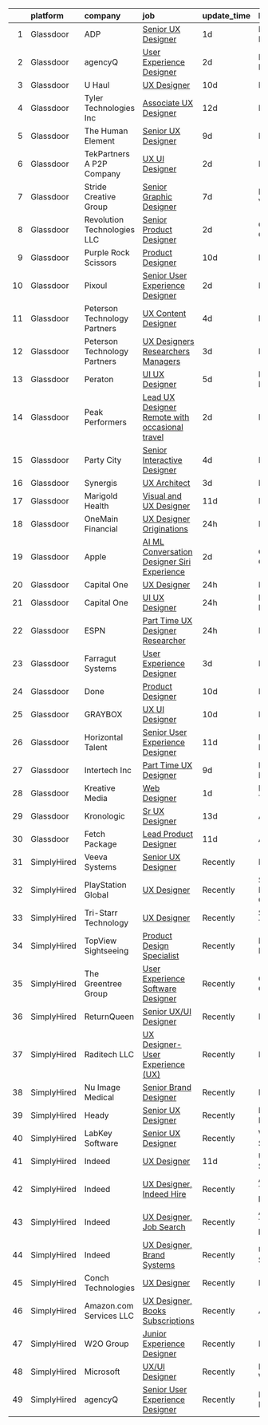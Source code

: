 

|    | platform    | company                      | job                                                                                                                                                                                                                                                                                                                                                                                                                                                                                                                                                                                                                                                                                                                                                                                                                                                                                                                                                                                                                                                                                                                                                                                                                                                                                                                                                                                                                                                                                              | update_time   | location               |
|---:|:------------|:-----------------------------|:-------------------------------------------------------------------------------------------------------------------------------------------------------------------------------------------------------------------------------------------------------------------------------------------------------------------------------------------------------------------------------------------------------------------------------------------------------------------------------------------------------------------------------------------------------------------------------------------------------------------------------------------------------------------------------------------------------------------------------------------------------------------------------------------------------------------------------------------------------------------------------------------------------------------------------------------------------------------------------------------------------------------------------------------------------------------------------------------------------------------------------------------------------------------------------------------------------------------------------------------------------------------------------------------------------------------------------------------------------------------------------------------------------------------------------------------------------------------------------------------------|:--------------|:-----------------------|
|  1 | Glassdoor   | ADP                          | [Senior UX Designer](https://www.glassdoor.com/partner/jobListing.htm?pos=129&ao=1110586&s=58&guid=0000018137cb14b48ddfd357d3a0c617&src=GD_JOB_AD&t=SR&vt=w&cs=1_47ce16d9&cb=1654498465332&jobListingId=1007917743783&cpc=5E31031E1AFF45A7&jrtk=3-0-1g4rsm56sr16k801-1g4rsm57dmfor800-2f3c4f70934b8f78--6NYlbfkN0AR2uNjmkBsLhUbDGGe1Qsc_-HvGcpoGDKt9Hy0U0DCLSdHC2U1oG7ut_PGe1Csn44lUy-ROPYXBMZAzdIeCj-zWC_f1d9hH8N3G3gg45SvCVN_SQvVqqrorsksBKVDd8txgNLY9DSFCt__NvWMejzdpLlNqmoYJRck2JUMoAeMM7lhMM4pqgUZmHznjvPL5dGnZZjN-tsVzuXMYy0uvAiJbchAfUt2fEyQNaHPFYkN1KnyyRR229tC3aqSWKVS1O6N_F_CcL5dvW_NqdX77hHTLguFzSWMwGkRAVWzYhGg-vsZOtE_XlvhLUF1_Tgqt42p8Sh-dq4RzHSR3ClfcRQIpxviV9TstHEXaBeBj2Otra-PtmgYP8jbAZmEhYjfgx3etuQJbfEPzCNBfyUgHRX2qwLOeFNp5ZTBxlgqg571jEGpk5A428OGXiHEeVb0qN0-NH6lZUSYXuP7U9kK2J5VfHE6GMQtZhQRjkp8vW2VXFq53uWnLDxS4jEASt-3mmPg4VztLaKN8MByciFakQ_rNiHiGQP4za9gzlb_g6PZ8bGbPJtbBnZyz9IXeBIVaBIa1XsYCZE24uY-5XMttkObiV5-gSMp8h6n7WSm9Fc3ZkHc--bSfiARljnT0tf2lQrQfqMJeEgRkkgToWoA0IGW_Twqkgl0F2ZwRInEXtHhwS0fxNWdzf2IFkeou-dIBsbDYdJ5uogLBDK0lfo8z84ZiqXikJuSFBYYgBoHS9XUuqdr3hrfZL_yFEm-MIbOL3yzvcFykKjvA9-crVUPnFMggcX7R0S_6gJItHcp9CfO9Ox7CFXrTvreL3zc3eHNfM4dNh_Ea7ttaazIfXMgff0vgDBl5_F_Sf-FvOWn8ZnjypiOqlC2Q1e8wF61et-eQroP16Zrr8z-li0eqxXSShqcsW3mJ5qOPRP7XWUUERQ6kp7_wuIicO0bUHxRsKTEMN0N0PMLq15LOB7MIEb1S7kgq1ylLaoMaZAoZzhfd1aLMBC1UVueVoaqc2TPKJM2CBoLCnhKOyF6H1Toc2fbbjQxlPcvBkIj6i9QlgccgLePWSXF5P9N5pEQJVNMgo8CgTrHe077txT5_9mDM-rCkf6-)                         | 1d            | Parsippany, NJ         |
|  2 | Glassdoor   | agencyQ                      | [User Experience Designer](https://www.glassdoor.com/partner/jobListing.htm?pos=115&ao=1110586&s=58&guid=0000018137cb14b48ddfd357d3a0c617&src=GD_JOB_AD&t=SR&vt=w&cs=1_49786779&cb=1654498465330&jobListingId=1007916648604&cpc=973E6D846143997F&jrtk=3-0-1g4rsm56sr16k801-1g4rsm57dmfor800-5b7afdf026f66865--6NYlbfkN0DsWseXbthtuOq65DUO4a6nvXEx-gOgYrucgsO1yEHDi6OOFnBL9GwwfghjTN6hcLP7EML5oqMHfohjmY_hi_Znc7t6cmrAt13MomIFjLQgMi5OrRLowbZO5GlEXBJDBHc-4A5ze1MhVRltOHZrQ0aLua6a7EMNkfjIDizgGCqs34NJCHun3R2wbtzLdAJd8Zsndh6TFEMV3NcS1qg_fRruEtAEFDHmkxEV220cC1cqlrG7C5YAUm7NEF4GrmxRkXYYzYP6cPspG1MtAmrpuldHnYbAfijrROKQYnajdc8j2x7qkDAHgho3Ki9FREwyIZiXLh8Zqr3L-2IptG7WUSOp8hXUZa3dpjDte20WgQueC1TSaU2Fex45meM6XqeUjezTiSKfGkIJUgUGS5tGu7n6Qf95fQTwT89lhBbv5JQsayK4fY-5K4Js1fN7UeQE5idHiyBjEm6MceyvSLjSviMaqMsuzGp5TRWu_r06HpyivRyDGLDFQcHHoQrrFxEZzX5PqckLSOvs9leMLXj3Px57JG9rZNDalM0%3D)                                                                                                                                                                                                                                                                                                                                                                                                                                                                                                                                                                                                     | 2d            | Bethesda, MD           |
|  3 | Glassdoor   | U Haul                       | [UX Designer](https://www.glassdoor.com/partner/jobListing.htm?pos=118&ao=1110586&s=58&guid=0000018137cb14b48ddfd357d3a0c617&src=GD_JOB_AD&t=SR&vt=w&ea=1&cs=1_1f6a1733&cb=1654498465331&jobListingId=1007895510384&cpc=5C70DC7FEE0D01B1&jrtk=3-0-1g4rsm56sr16k801-1g4rsm57dmfor800-6d56fbbc994422c6--6NYlbfkN0DdoLzd2nH_jHSLwr2EyTkavNA8xpnfBmQyA5D2SPCveCnv5ZK6x1JNIX0UHuNpBd3nih62M0CfBBeQwFmqa4OFvfmqII_jlNVnJYkWr8AfH5npyoVabNhQFG_q9yMp9tlF-g5MbXN5tymMoVll_Hg2FUSPzXjWmEzVlPkOXInnNIJK2CUdd1W8HmJULmKPC57VJXwaHMMW0ObwgRbFKiv05Mp0Cl38ttZMkl_yTr0Oc8jL7WUQSSPJCmSJw5AllMQmWnkijyZ9Ksp4FKTHcgv-gMt4lVCMRvK57E1Xhnlfxc2vF85VjjlyuVg1BX9FszvNIlVv0VMxJg0P6LubH8prfM8a-_jIMakRMLBBpjNPHCxD-u68ZtDQOuXgyfDrPXzd2FPA8TZw1PYFQ5DXq1B7hkPIsVAMHfIRUctWeaIMynpishHsxo9vBb6b2p0ihnV1hRwx7EfcD2rbMAaKkjDeemzHooOoBt1POLGzfizo67kkqVghXiSX3nPas1Dlxd37zMt4YZaSTE6siAxtHDC7)                                                                                                                                                                                                                                                                                                                                                                                                                                                                                                                                                                                                                           | 10d           | Phoenix, AZ            |
|  4 | Glassdoor   | Tyler Technologies  Inc      | [Associate UX Designer](https://www.glassdoor.com/partner/jobListing.htm?pos=113&ao=1110586&s=58&guid=0000018137cb14b48ddfd357d3a0c617&src=GD_JOB_AD&t=SR&vt=w&cs=1_6ed9e9c6&cb=1654498465330&jobListingId=1007889296430&cpc=9DC6E4D8324653EE&jrtk=3-0-1g4rsm56sr16k801-1g4rsm57dmfor800-52ece1768a858e83--6NYlbfkN0CeE3Wp1M-8tH35RiH3f1Z9bIMggqs9mWwktycFHRXbIf7vsqZ4_y01ylFrHTYta8MGGodIM6JsB7ZUbwCAD5cuLNmrbUydNcPRQjoLJAPqa3xeVfaSSCAjRWP_yCtohzOftj9U-4VHt8tGam8kYakPX_ikKU7YLU4zn5XEW2GZLfuefU88j-HcT8Fne2PEtP6Fldvmu1r_50Y6JEWBsMHXy8-rFVDxcAtsWsD0GQgF4Shr-4i7QC6Yo_rLWoCLL_vru69MlenxRRdioyDYA7Rqe0gyEmnwcR7Ah2vTynm7U9fO2cywNboYaXUzTvO_9-G94VrxD7BDqbkDnprHulIjiNvWRi5N-ShEUQzwBWrS0sgREt7QtLDSFKT8sOXRH2tSCxO8IFpiE31wVQgjcvFYe1Zc4vao09funJb0rIwSS2Y7PDfailZw02YK0jbot9m3c36e0BKV0Zk9StVgGuXaCzzyUIGq_wF4BPIJnXPQ4l2V4oX-q1nAvRMvN0Dqv8lqudl4MCswfIffpfQrs8I-UEGjRpF42cU2Tw0mouV03A%3D%3D)                                                                                                                                                                                                                                                                                                                                                                                                                                                                                                                                                                                          | 12d           | Plano, TX              |
|  5 | Glassdoor   | The Human Element            | [Senior UX Designer](https://www.glassdoor.com/partner/jobListing.htm?pos=119&ao=1110586&s=58&guid=0000018137cb14b48ddfd357d3a0c617&src=GD_JOB_AD&t=SR&vt=w&ea=1&cs=1_b32acffb&cb=1654498465331&jobListingId=1007897470164&cpc=9BAD89CD83072753&jrtk=3-0-1g4rsm56sr16k801-1g4rsm57dmfor800-d5a7ad6d1badbf94--6NYlbfkN0B-4aMNbqqxVIdaYOTyxSUcM8h1RPqdtK05xNJaaPAcfzUs6sULcK4jby8Rm71bT-7vZHucACQb1wRe0Dt6-jA0ukt_bigs1yp8OBpGxpjSu-pf8Kw2wZAWXVsgFqHg4J9zmkzeMFXBITXybFyJWN6-S8ueXC_gUr_XfwDu90xfk8SCZ1CJ0YhWbi25EwgHR43mRcPJKe7DKaNxmMsww2OApXU0P1fxpsyso0jZnSvdENJZNTI41eLDGNaued1Cj6PQTnISG_e4euASJrVucijsfMPZ-wNFhllU_RVX5XzXCQTrMQFlmvrXctyU0Wkjn1hytM66luzZnh3XGyp-lnHufsl4kJlRKDE2EuQl8BPkt2ZQkcafGik8PeTm1l_5YfmBkJPb-DagfYsC75eltPWjS7iPQ9jX8BhGb2QAZF9qbrFswPLEHkoKZ3L4PlQ2TUcP8A3BuV6GqgI-PP_qsCYcpM_G8n4OWN9V3KIivY1ribHZCvwWPK8q4ocpgqnTRM0%3D)                                                                                                                                                                                                                                                                                                                                                                                                                                                                                                                                                                                                                                      | 9d            | Remote                 |
|  6 | Glassdoor   | TekPartners  A P2P Company   | [UX UI Designer](https://www.glassdoor.com/partner/jobListing.htm?pos=123&ao=1110586&s=58&guid=0000018137cb14b48ddfd357d3a0c617&src=GD_JOB_AD&t=SR&vt=w&cs=1_7f076109&cb=1654498465331&jobListingId=1007917387345&cpc=F7A2269C793D5877&jrtk=3-0-1g4rsm56sr16k801-1g4rsm57dmfor800-5900d4b2a45e79d8--6NYlbfkN0CHpOIvs3qZo8sagDiUAvu-_P6y0GixwKP-GGMf9GPFgSJVyD2MhSflgp2YKPjroEHugL0ANVkUiQgqoEF5-FFLUFQT8EqKeA69jM5czud--cfETZ2KhmwfdDuCSW98qTv4X_SZAvTrC6o-xZUA1cJZslds-olGqH3W2sgENjSW6Qm-lK_45JX6SMIow2GYD-F7lQ6TVUdsAJypWexVAjyIFutqizAdxVSL3nF4GSjOnHcEp9vnD0VcV-DDsMCtipbryIeOVQsBJ8Jmkb4fRAymtPol-zCbf_MsvBOOFE-sLAFZB98gHkgBho7xdeZ9tS9yRKWCthW_3BlrD9BIQHQfCE0qYIM9nw8i_WBwuIDN5KTsaayPV3-G6eGXm31i7c3eJ8zjBVd1gYKsOLx_5VbtcvRgnPGgjDsOk1zYjIgtTnl82bccrXCujvy2xJmrQ9ETlEQ3iGBPohRQ-EDJKMGMUu1swJ4pekx-CX1ZYqedKn7An19vUgXQR6uwK5qSnvPvjuPEEkJoZknmQqPj1Af6MF3v0PgHQBKx5yGESTHmUVEXqMKJfzogRWWvaJPn5fIO7tYHtUwyNDIsSyMoPGfgx3iHiPoRtqTT3lbk8QGlo9jAM0A0zpc-tqdDvnvkDWeyHv7kuJkhvNfnYZEsly1TJZDpgckKCyVHo1AvY2Bm8g-QWa31ZjP0RaMMEe1YVqpLuMZerc55DYE-oA0aU-bGlxWvKwfHel8qC2Rn-9SW_pWbVoNBSTLRF0wdkMZwW7ZEQRM7dea61hvTTGaPK0afD8Q6k7rgtri_Vry1p8SGA8UovrREnSWK-LewwCMf6H8WNxsI1LgeyjGonDy5jmdlnENc6HwpyxTyuKliAPHsz-8rLfNORxqu)                                                                                                                                                                                                                                                             | 2d            | Remote                 |
|  7 | Glassdoor   | Stride Creative Group        | [Senior Graphic Designer](https://www.glassdoor.com/partner/jobListing.htm?pos=103&ao=1110586&s=58&guid=0000018137cb14b48ddfd357d3a0c617&src=GD_JOB_AD&t=SR&vt=w&ea=1&cs=1_917504b6&cb=1654498465329&jobListingId=1007900844411&cpc=BA4050D3C239FA65&jrtk=3-0-1g4rsm56sr16k801-1g4rsm57dmfor800-8647572f74883216--6NYlbfkN0Cp_WSJKd_Pz82imZmURPbhd3kYBsiZi4lpMLOH6vOlLErgHEpgfNVHQec8l15cTZIapcY_hwIUZ9BAzEw1tzVC7VhOYXIT9QSRzpxX6ECy7SdFCgDWQ0K4EoFbG6uoMmW0VNlU1wT-IwXKYeYthiWvzxGmfqxTG07jVnF3tzgCTkn4Yauer36usXseUhl0Y5Zn8zAEe4rXDvqOFhU6MDgF9so2pOz6ztfeRdnu_vrpEUmrE_WBbGr0xm8TDsseFV3tSTCXRGJdTMwCEEToI0MydizkDJgZxkQsRhJAz73ZtJ8k4OzL7eUu147mGtfnTKmaO1bOoyQFs7Y7ExabkR6NWllnl3bI4cp6hda4N-vw4xZX1EdKkuf7n2w4rHahXu4nuNrxTdWuaKPGiNNvx1xOdhllQYIP_AlqC1UotzEpfjfoofYtPiUdyp3WFze8Xbo9rA0JpoIDJy4TK9YT8duFbMJHEIFBUqB9kMLkOkwSHqf-5cXXExnhh8C7q_sqVJ7HKlSUTg4xUA%3D%3D)                                                                                                                                                                                                                                                                                                                                                                                                                                                                                                                                                                                                                   | 7d            | Burlington, VT         |
|  8 | Glassdoor   | Revolution Technologies  LLC | [Senior Product Designer](https://www.glassdoor.com/partner/jobListing.htm?pos=105&ao=1110586&s=58&guid=0000018137cb14b48ddfd357d3a0c617&src=GD_JOB_AD&t=SR&vt=w&ea=1&cs=1_fd3c019b&cb=1654498465329&jobListingId=1007916855309&cpc=A3A70288DE13670E&jrtk=3-0-1g4rsm56sr16k801-1g4rsm57dmfor800-72efd09c0008c18c--6NYlbfkN0C9s4D34T-t5Q_QrI0J88zVoRG4vEg0yQeuXb71JYkH4Wi81vjmB7CK7C8HvaZeBGTDu6UNFy2_QVU9aAWOiG1ByOU9y_dHZdgiKSkwE0JXzWraowoiil25AdSXtLEY5tv-d9wMOyUtWSVoyWZKzAmzVdYYFf_-mFMlj0jsS29s8B5Mkl3d6uirxmM57xksOI_TDghO0jhcX1ABGM7p7vnEi00w8cqP984asNyYd54D05TnAmdNx1qugCtO26Sj-HxlxAVaY5zK6CQgoleEej7bxDuTi9Y_wZIpOHtqCuG63f3wp0-D8HcbAT4s-qMwOHh16k3R5-mIoPYKohuR86jqhk3nT2msIeAbsn8-xWcOzcLKG-ELgNWb5b6AGSQ-0Qhf7FHeoZW4xK7gfWyjt5LzZbs3HKpwF2Uf5deo_xHelMZNUKbSy60PlAM-dv_MCkva7nuglEv5aJEIYKF5njW5tVL6zUmh6tJLOEWtqzvYkibgqJn-4zQ93GUfzsBcRZG8v4ItIWNfrQ%3D%3D)                                                                                                                                                                                                                                                                                                                                                                                                                                                                                                                                                                                                                   | 2d            | Creve Coeur, MO        |
|  9 | Glassdoor   | Purple  Rock  Scissors       | [Product Designer](https://www.glassdoor.com/partner/jobListing.htm?pos=108&ao=1110586&s=58&guid=0000018137cb14b48ddfd357d3a0c617&src=GD_JOB_AD&t=SR&vt=w&cs=1_f4a30a90&cb=1654498465329&jobListingId=1007895212083&cpc=0B561D89933DD0A0&jrtk=3-0-1g4rsm56sr16k801-1g4rsm57dmfor800-19209a4e7ce6e273--6NYlbfkN0B9CJAjumQvo31X8FUvHYg0gNPS0rTJ-uJjWt5JfkEMII10vzOjbNJo6SQhCT4L7RAU6dtdEMhx8nmzmg3wfk6BhM-zFzZCODVrclYp7WjOWs3tGfzj4XR24wIewklUtdIwkGmUxB-lp8SCFGi5DovRpJU5XISOiy4Ol8SHKbhJQCa7LPvCMyjBo6z0dF169_8iYvba0Ldjm5xFKIP58081H-OIdAl9jPu05e10mTlB_orBXjMi01bjeA2tRdnxoMKoCaQO93XUzPzMqFtSlAsHQQUcyOOlN6TjMR8ASMrC4qOCVLcBVrY4dLDNLt19GIq15h5UikaDbHazTc_LKB5vjb-fowUAVchACZv3cxO_oVZZSlN6fOehxIpZ8I0zd1iH0l_JI2vS2WJmbwgEvn_yhxx4LVuJqUgoFzduahOHthIimk7Y6SzcgWVRtF3BS2Cn0Adpe7PTdIlE3sVEd9FIHrf-ylG4RRQpY_icz712kvM8sbMVfSmAM376qF_1K_EQzavdQ3QrKR9_v0q3Q25c)                                                                                                                                                                                                                                                                                                                                                                                                                                                                                                                                                                                                                           | 10d           | Remote                 |
| 10 | Glassdoor   | Pixoul                       | [Senior User Experience Designer](https://www.glassdoor.com/partner/jobListing.htm?pos=126&ao=1110586&s=58&guid=0000018137cb14b48ddfd357d3a0c617&src=GD_JOB_AD&t=SR&vt=w&ea=1&cs=1_f3095836&cb=1654498465332&jobListingId=1007916613858&cpc=56C4EA4A1A191A49&jrtk=3-0-1g4rsm56sr16k801-1g4rsm57dmfor800-f9e6c36db6c18fa4--6NYlbfkN0DkuNNc9jtp8Paa5ic1vcdzrE97PDvQxS5P2e8AiHduyeY-Bjef1quw5x-u8TrJADSRTlrF43X3tRGUfZfixxZuJhbH6sy5XJaB0RzJNGjXdYkwgYrOm-PDYratyS3Sts2nghLR9CbAIZFNsABtIh3vBJP-0pq_XNCcvg4USCQyXbQvD7kflEeGYOFkS1uZmAFIyeepaV2Fh4L1HUuhGwGwFvsxgiTkx-Zcl4ubkzAfMErIleMgtDfVjdzyuNj6aQ4Y8FJReUoWNOmF3GMpQnISZw6xyikUp6CgEiFMXMOkDqw1qQbMXxPV-sfFYPeSxSkfQLSiVH-muW_LdItbSPs7g-atxk1V1MecG_m_uTuvmcse4FgaX0i2PK8TFJLeNhLddlHvKE8fPbudhdTneTA99PCSFhWSK4l2BMQrsWEipBadttaH-qLyyYknWPe8kFHOxQFqAwRRvMlqlasza9ZCA5SEYT6Yu5707iG9rJldhiYUWD94cwbYSb0cf_Vu30zXN_IQN-YX2Q%3D%3D)                                                                                                                                                                                                                                                                                                                                                                                                                                                                                                                                                                                                           | 2d            | Remote                 |
| 11 | Glassdoor   | Peterson Technology Partners | [UX Content Designer](https://www.glassdoor.com/partner/jobListing.htm?pos=117&ao=1110586&s=58&guid=0000018137cb14b48ddfd357d3a0c617&src=GD_JOB_AD&t=SR&vt=w&ea=1&cs=1_9163fbbd&cb=1654498465331&jobListingId=1007910313791&cpc=61E17551093C17CB&jrtk=3-0-1g4rsm56sr16k801-1g4rsm57dmfor800-5b256c925fcc0b72--6NYlbfkN0AgtsfPTMZ7iDcp1X4T-0K4CYWuscf9rvuaH0n-fMkMyKnr7WxHRcz12wTe7OJE2CM7sS4lGv71X6gEaxE4Z8m50PpOnBuZmdlIxOdICzd7lm_JKvXJGRHkBTdeUZ42G71AY10HJWSzN4zJhat7N_CW3z8cf5ZqE-UnnSJsgSxS9_kGvHU8JxDWO1kyQHAIstUtL2Dk5Ra0gGXBLzE4R3Y3ORRgUyN4fOJceU8Y5E1DFSzM-6hs8jcx37xLXeKOkCJZbFycHtZ0cFzj8QUebR-4EFvRDb-3goGlaYTF9i36eah7ITLHDUyZFNlmFZSG2cOHgQoEAsk_yJVfF-xDibFQ-SfGCRb-kRP-KD7PJnFIjBg0R6MLfNf1KypZMnXTE7WlgsZBOGajtNVyZdXTKRb4SrBty2LmBlot4qMmoPt9vp2NhqJh0G1ZxApURMHWKyayJHtonpOz8_Z9GVtDrnPHaxdzrl6CuURjx8BFDRmcznTQ3rfPEWT0GLn61ooOaptA0Aj5RemOqg%3D%3D)                                                                                                                                                                                                                                                                                                                                                                                                                                                                                                                                                                                                                       | 4d            | Remote                 |
| 12 | Glassdoor   | Peterson Technology Partners | [UX Designers  Researchers  Managers](https://www.glassdoor.com/partner/jobListing.htm?pos=121&ao=1110586&s=58&guid=0000018137cb14b48ddfd357d3a0c617&src=GD_JOB_AD&t=SR&vt=w&ea=1&cs=1_319a4e91&cb=1654498465331&jobListingId=1007913922893&cpc=87A0A889578C8297&jrtk=3-0-1g4rsm56sr16k801-1g4rsm57dmfor800-be9a9497246e6c72--6NYlbfkN0AgtsfPTMZ7iDcp1X4T-0K4CYWuscf9rvuaH0n-fMkMyKnr7WxHRcz12wTe7OJE2CN_IzjgHpuh0civkyGoD918JVTJPVXboxxUb1jKyX1oPgy4NdtEtnPMCDOCuk0DkoHPWbzwU4VWpU2_M4ovPn1Ozruz1zwXR5I_FuEJj90HxLtmwMZPJW-vHepajD3La68hWkZqkH3-CLa6FRyQDDFBegPLw8bBKD0zoie1HqXOX7cKs72SZKD4YiDXEN9FnAOK5u5re6C7_UlDgXq4LIPa56N8AXjDY-57hFVNhLO9ktKnPqkiiui7GjLHW_zUWALPCC8Ov6-x1PuwLmau_SQ_cGcar5tdxN_9Ba6ryEQ-64hrFUd-Vsvs_Kf0upQrnV2Zs9JnjBx51xBHj3qg2ReBlEVxo8MnjLuIc6uMgBoVQE2HV9EnUygty9l2Ilji_dth9YuRgXkkBRABX6iZUcjQ1bacAd0dU3Nd6QCLewfK2eDM2h0SfDSHuZ8OyWlIP-fLXwjMoJOIog%3D%3D)                                                                                                                                                                                                                                                                                                                                                                                                                                                                                                                                                                                                       | 3d            | Remote                 |
| 13 | Glassdoor   | Peraton                      | [UI UX Designer](https://www.glassdoor.com/partner/jobListing.htm?pos=127&ao=1110586&s=58&guid=0000018137cb14b48ddfd357d3a0c617&src=GD_JOB_AD&t=SR&vt=w&cs=1_0890cb7c&cb=1654498465331&jobListingId=1007908040640&cpc=9DC6E4D8324653EE&jrtk=3-0-1g4rsm56sr16k801-1g4rsm57dmfor800-a255dd990b3b438e--6NYlbfkN0Cx7R8OmodZU4Ze4hnUhR0Myw3_voyDLMHXumN7ynSuTrXceT3foN28fsokTCLC-tsOYPdqJ-Dlo-QcTTJsSA6HfG6wbmz23Kog0PHnecyvSE1Dk6Xtf9ZpB2WU-Vl2yuS85fI9m4vR0zNYW3DtrO23-UYzDpqKfkiixyg5GSTf9UTH971JZDOZ7Qcz980jYupot-_-dvR10IjV6g0Htj4b6VGK1nhDGTLE03pFDFrHUk40acQB2YJUKI5DTywQUe3v9CQgSD23avK8jowCTxSqlPao9iRT1K8MMdUX1sB9eIhE1egj-E59TmtxpTl0IFbAlj1kK9w6TiW5bjtAlWtM5HIpAdzIu7vONkVFVev7SEu6j-iZVtG1rrsDDHEOxfuYCJAvPZtMgDQgeYOj3UX7lNJlCIy_2Ms_TgY67I4e0scK_75KeTvciJvDQIQdJFoYnrEf52mGNWR8uXT02AopPgGyMc_L0xQptqlagh9sZA9XcIiXjja3f4nN2F-u164Gt5XmVcSzE8OKB6nG8JgMX-whQL_XPmy5uQYn43kxR3E5KlLvIPwx7O5bKKmJxnaFC6HefAvrQhAj1uI_bP_S058R2gJ_BpTZ2EKeh3mHUat_XiXY2r8Zy3Kn2VuUt6-K7A998yfxXd2xfh1o0wGq0lCpV_Wun6a02_XiLQmWPP9sUCti4cu1NUs7QZkWsM38wwl5-MoEG6VXe_bvnbTL7rXh7AZ2GMv_CzaU2qlH8Niq39cPj69AQjSFBR1sPRNXscw8ejZ1StDF011CuKBvqEpe-HAO3ipgDhgWKmDE7vWSKVM_pWcfT3BLEkGG_h3JG2ggp1Ik0Wue1rDGm_x9-v6wNrABTPn78O0ZPHaee-OMRPgt6maeYoc4UVNYQcPC7GEX1gvhdTsjvVAevYBt6Hb1LObBsGovHtmpl9_75MfrR_pjEFWDyc6vGilMrf5nxjqh-qqxgusJdNi9K_3u544WrtYNaUSsEuRDUhWeMsi5BvD5E1pjCKAObnqjDlSLBIZAUZVPDS9ZowV79_KCNp2unuTMnnBVPi4u54-TiRIaIxNw3O4rVQ4mmvRi8Lnw09wmUJw5fa0Ub2BtSxlqj2NfIbKYEiNF9fSAzmKmvw%3D%3D) | 5d            | Bethesda, MD           |
| 14 | Glassdoor   | Peak Performers              | [Lead UX Designer  Remote with occasional travel ](https://www.glassdoor.com/partner/jobListing.htm?pos=122&ao=1110586&s=58&guid=0000018137cb14b48ddfd357d3a0c617&src=GD_JOB_AD&t=SR&vt=w&ea=1&cs=1_6153dfb9&cb=1654498465331&jobListingId=1007916623072&cpc=F7A2269C793D5877&jrtk=3-0-1g4rsm56sr16k801-1g4rsm57dmfor800-f2ebf0354121d8fc--6NYlbfkN0AX_4CYIvWFVA435E2RDot9sX-OlR2KTHdLRUP7CmfXrIXs_xUKOR6jRoFT4FW3Lv1gBmCk-r9Mw02xhTrozbOxPdGvcmczQSb5-ZpiOJImozUzLL3zCigUd8jXQ4a1WshG8tVewv0cUfGeImgws2EyH0wOlzdHn4H-f781UN6Gy4kuYjXrQHCIrfr8ZuYMcRFsW7HOgXpJhZzqakl5SrMj1PnWICrn56XJIsZHZv2YSqXn2sXNZRzXe7vEsBHsI-W9Z07UMK35qyC-21AbK_q7PArDq3su-8RgAG_Q5cwfXb6I3EmJqxb3a6TEHC6CBw-SYhYoAUtgi1XsA2MKrIuYYUckP5DKWJODVH3MnyNW4NpCU5q9KQafSItMC2qelJZCIyFq-exNEW7fCYYFw3kVvlirjdJr7fMGt9tkG_gR7yvgHLCgbLGPZyDrgf-epganfV4coqBpmdmLbqge6wLgtdGM5bKEgHbcdgIrxEcH0tI6AJ5OXhiL0EyD1KfeC0CwG0TXtilnkGYz9fIG_YjbpiVABbAmz1xdRbZwA0Rohw%3D%3D)                                                                                                                                                                                                                                                                                                                                                                                                                                                                                                                                                          | 2d            | Remote                 |
| 15 | Glassdoor   | Party City                   | [Senior Interactive Designer](https://www.glassdoor.com/partner/jobListing.htm?pos=128&ao=1110586&s=58&guid=0000018137cb14b48ddfd357d3a0c617&src=GD_JOB_AD&t=SR&vt=w&ea=1&cs=1_4c22e6e3&cb=1654498465332&jobListingId=1007909529271&cpc=723ADC3DFE402989&jrtk=3-0-1g4rsm56sr16k801-1g4rsm57dmfor800-8769dfc360d25208--6NYlbfkN0ALyhAUN4-rMnQis_n0DgkUvmAya-wWUdlU29uRgGT9KIzKCXIeS5itAw0GIAujaTy37iTorclyPI3vPqg1iZ9IXdL5ELBGGCW2AVh8eBw2QmaRPyAXe8ZiSbFo-Gs4IXN-8xSQhkPzltXA4JI3kcRoOU8Zbra8vcPgPYSRCbcID6KdafD0JdlSP0szyyZkvaTQ2-brgLzyQn7eC0lfyolaSo15bUBDeIm_3w8FriKOrOl6T6oswBWMxZSjsdMCMk0Wdk5j0kd066ONGqjgER7St6UYBZsbIgl2USbKjdprnNMziU7HL3gKepwEPZ6Ec19eQyJBZTjx8R6A-YBmgQD1DOI0DX0Bd3iPnhAbJB13AtC382xcs3qyo0bgsw1w5P8ja5tHtfTtmnTxIFBAmo_QNVhfJ2q_P-He-wehPjtDDYrQeRovTpiRMUK89f70cn0q30F6lwYlhlHgNwwwr2lBUCxn3bSaHnVl1Q4eY_YTPU8TenXMXvai_Okqgh_tCQtDZWj3TrWYFA%3D%3D)                                                                                                                                                                                                                                                                                                                                                                                                                                                                                                                                                                                                               | 4d            | Remote                 |
| 16 | Glassdoor   | Synergis                     | [UX Architect](https://www.glassdoor.com/partner/jobListing.htm?pos=125&ao=1110586&s=58&guid=0000018137cb14b48ddfd357d3a0c617&src=GD_JOB_AD&t=SR&vt=w&ea=1&cs=1_d2b380a1&cb=1654498465332&jobListingId=1007913093123&cpc=01657B10174A43CF&jrtk=3-0-1g4rsm56sr16k801-1g4rsm57dmfor800-2390e1c9403c3085--6NYlbfkN0DW_ZuMbP_m-EQUZBg93ahRtEkkdXdviKhoJnsIHoZm_Bzf5R8b_260hvBh4tWqlvgrt0YOJnK021fTOgoJWuo6XkzkXteXKcPo4SZ8dyx6T11kxapeloA5bauz7VCSsDF5h240TAk9m4DtuAaL6W-ZJsEzWhqNBYoFXCN1Yo3uyUS_-LZPMd5Zlrcd5smyJZnuaaQ30EuXSan0UAkmlZsntOm9-TguOhusbxLYvGX27-2WXp4M9YMIfrSfRRSp8Au9hnxaY7kHo29wxVJEyH9q_phCFUNLpvp7ZbzpX1DshYh_5_Bt6ViIKHwd_kgAvcDI4hO55UFgTWqQ4REn7u8EieTwts_PVUonXwqNNhUZyDSs6l2u4lRj_OoEYYjT06h4pWqUpIA0UiwC7grLfwEf7ny9swx5fVFgiKHLkACuFDPdzJj0nr4dZyMfToLLDswuPZQU6ARVvZ9AEj12tcmdenuY5C-SZfbGC-ojdlQf18iL8Ck2ka3RD2iTnk1uM-PKE4hx1OqwEQ%3D%3D)                                                                                                                                                                                                                                                                                                                                                                                                                                                                                                                                                                                                                              | 3d            | Remote                 |
| 17 | Glassdoor   | Marigold Health              | [Visual and UX Designer](https://www.glassdoor.com/partner/jobListing.htm?pos=112&ao=1110586&s=58&guid=0000018137cb14b48ddfd357d3a0c617&src=GD_JOB_AD&t=SR&vt=w&cs=1_ee04561c&cb=1654498465330&jobListingId=1007892502134&cpc=8CDBB1EC89CF7160&jrtk=3-0-1g4rsm56sr16k801-1g4rsm57dmfor800-9b3cb7afa3a868e6--6NYlbfkN0BOXuGoEprab630UTZtlO0zSF92s9S7S2JAKfDpgJnI48Yvg-kvAq5EQjCiABulU7rt4DrJjzq16LA1OYR3N2W3QFAt42dpjwDydXPo2L_CQ8fIPtmFZ94QuWaSO3fdpUYFb4e_ZVDov7iWUBDkdYR1UZrd3kOPXB7JaEf5-K9sncaqUe3g7zlv5dolpRuUs03iIUvh1DVZSZdifVVyj3B-FN8m9pkQnx9Bup4fEEZZqFO1S4pThuKortUYJsXpBsabdLE_3fE5q-ZMEMiiryX0Gc-M577HgAVxO9YBHSf90rNgT0aAXx-K2eQ5ffFibh2hMuILwBjcF4CNOrWdsN9D9zWijBfQhKesjWUxCAEMZHRrhc7KvjyiQJn9AFuqbQYlBAMNolOImYxOcJhi8LLTWTPPEn57OjT-8j5YD1S17rc5j059AxvKWug8ZJoPBfRVCoenfTnKJJ6UmaUukYL3emKidJ2YhGOWMKwMWdmJwiSf40RaNRTEeCUf8fnh5aeh-g61gciEI9zhkvl2AI9Pyj2bcrLwNMdaWbeyn97lOhSIR0dDWvHIoJnGygD-8GB2caOBwDuiT5nIDcsWB9migNik_or2kE4%3D)                                                                                                                                                                                                                                                                                                                                                                                                                                                                                                                                       | 11d           | Remote                 |
| 18 | Glassdoor   | OneMain Financial            | [UX Designer   Originations](https://www.glassdoor.com/partner/jobListing.htm?pos=114&ao=1110586&s=58&guid=0000018137cb14b48ddfd357d3a0c617&src=GD_JOB_AD&t=SR&vt=w&cs=1_53189921&cb=1654498465330&jobListingId=1007919305802&cpc=8AC01DCC8FF2DC38&jrtk=3-0-1g4rsm56sr16k801-1g4rsm57dmfor800-221c3719016b17d9--6NYlbfkN0Bjlu5n-gv5HO0Uw8oUWkLCzq7-4ueCq4bqHo-b0jTNgEo79qTxKEF1eiLEZ0uE3qfwYVUTWQic-OLWOm2RJVHa017aR1AB7vmo-rvoKAIshizNaf0N80sZQbHonXdP4LgeN-g94JMkrv_M3uSppDSf9wC4Y-pyhSQeQ_SZjchXLGIBWgzDG2a_qocZHqF9dM_v4SOs4wnwOQShXz4vdxNhvUO0KTB_EcHHuUe1OB_85CuDhuV1-dj5PCrLM2yBQgoraWNf2gQxGnrTNbAKil4Pd6guYQSMQL2XhZoJCHeHZ68NPIyYYRfyUZAs4Il2fyjrM7RAutCxw6115k5Vkx870XTsCrFD0lA7Ewep1lRAkujudBWBlpkexeBsLIZuk5wNa0xDOZFrVR44J10TnfnXKg9Pzzzi73U9s4lMd4d93ej0vGQkII5Ihl1CFA1dFAc%3D)                                                                                                                                                                                                                                                                                                                                                                                                                                                                                                                                                                                                                                                                                                   | 24h           | Dallas, TX             |
| 19 | Glassdoor   | Apple                        | [AI ML Conversation Designer  Siri Experience](https://www.glassdoor.com/partner/jobListing.htm?pos=130&ao=1110586&s=58&guid=0000018137cb14b48ddfd357d3a0c617&src=GD_JOB_AD&t=SR&vt=w&cs=1_91a7cbee&cb=1654498465332&jobListingId=1007917015305&cpc=F41FEAB56D215062&jrtk=3-0-1g4rsm56sr16k801-1g4rsm57dmfor800-e1183d7c43fb126e--6NYlbfkN0BvKrLyj5gPmtZO9T8euul8TCxuuKNOtzRJOomxnwSEodTz2Bc-sPZlt2Zgji_QUXGExA1AOrvFSBJDjOiKoH9b4ZxmTSMNR0s1Po1gzQP8KsyqD3l5_-vKysIQeyNJet4uqjFjOfGV3hpx61BLLGR3G--Wne_5Z_cmpOrLfRq0fhjkyI0lE9mwGOAm4V7mkYL6kMyEzSgFizMQsqFBiMw00m9SmmXG9GiK8X6szuk--RAJBAdxjh5UQSo93BVjktZk1YfKGsi7PCRe5tvU_FtNKh8k_zFkZgCLFAigloPgb4XmisxNRBSsA-OCuYFEpRVe4t-mBJVu-EdsgKx-AWZqoGe7sghGlYrcdGfcoL0PWbxSTDLxiN-Qd8BHNOMBeSYVKT7zT0WDUkljUkSlB5xMDUJ3M5Rsa9TTXnew2ojPXsWRBqAXsvOVUydTbBvGOTJEQY6QtbexRShaSe-1HuBKkf_TdOFL_joTFDgXZZ6u-XuTnEOzVyOtXEvWehUTl4l2UotW1ArEJlWD3WorxRJrXx4_jo4kSpP9X4ekvuOg77bfzlvwas31rwuAZidli3LILhqS1xheE8cDaEyld8vwH4i6phC2YqRU_1U85cs08163IGEMVZCrMfGPIT7sx_mB-FXwf833JKO7stxC8zL-zBFE6fNRlwgfksWr2Wy5eHHXita3dI1QOFBxQl8ZcNDmD4k9qBeCXkGyiPX6mLrj2I-i2Liwb35Y4Q72EiUKsndtS43v4zGYf5KJRuIl0ux-v2a1y37S2K28AU_IM-c_uJfSX1d2WkmAgLMT9gMAz7fodyMC_RQgGPU2DZ71FhSiVBwvjnB6EQ31FjA9diC6ntav0BaJ8UlgY0FQZgXQKhhmQBxMfoy4k3bjC3ElEZJkpX1pK0Y7XnmqyqkVnMVwaKLlZRuxBx__X6a8cFj21GGb2GOaJ-upAAdt4-gDdJNh4vxRv2Mk0A%3D%3D)                                                                                                                                   | 2d            | Cupertino, CA          |
| 20 | Glassdoor   | Capital One                  | [UX Designer](https://www.glassdoor.com/partner/jobListing.htm?pos=102&ao=1110586&s=58&guid=0000018137cb14b48ddfd357d3a0c617&src=GD_JOB_AD&t=SR&vt=w&cs=1_1e5244e4&cb=1654498465328&jobListingId=1007919456284&cpc=10100C7693495614&jrtk=3-0-1g4rsm56sr16k801-1g4rsm57dmfor800-b4833038a632bd4a--6NYlbfkN0C3j_zLGvpMLCdiZ0WC46XqVTA1VMZzOzKXPhAXwYlrNb9EbKZEg8x0wzjxx-xvfPq-kYH0gVWqFeLZbs2cX_QqD1MErW5We6u8z59wlpjDK5aQ6-luFBKx49GIFRQ9wa3eY6jIrt6AenRd-L_9oabbClw8KK9QovlbrzN4duQbb7KB4RKl7fJZIYFpwZSjCqfjFSJ4LcJzy9rGV3FsW9sSdRyHSqCHoH02NqdWuwwH62G_6M57iUiDM2npVP5h7VL0Ie4B6NgXIgxOSeC3pZNmzDj80f4YNDOuQgCJSmMycqPk3IclswPPQ_mYwwEo82XT_OpA92Lt-BDxeVTRmj1clNae8EbN2xZ-tioxUdrUVO029ohpWzGTjNLStInHh0Q6uD1Ay6-rFQdvqTvEqpLSUzbUzMklV0oabuUOW3gDqwZ-oRBEXR7gxNLu_KykN_I%3D)                                                                                                                                                                                                                                                                                                                                                                                                                                                                                                                                                                                                                                                                                                                  | 24h           | Plano, TX              |
| 21 | Glassdoor   | Capital One                  | [UI UX Designer](https://www.glassdoor.com/partner/jobListing.htm?pos=104&ao=1110586&s=58&guid=0000018137cb14b48ddfd357d3a0c617&src=GD_JOB_AD&t=SR&vt=w&cs=1_daa0ff95&cb=1654498465328&jobListingId=1007919456381&cpc=D39918EEEC7506B0&jrtk=3-0-1g4rsm56sr16k801-1g4rsm57dmfor800-5aff806e60e96663--6NYlbfkN0C3j_zLGvpMLCdiZ0WC46XqVTA1VMZzOzKXPhAXwYlrNb9EbKZEg8x0wzjxx-xvfPq-kYH0gVWqFQv6Ygy3btzvHB1_1A1W2Oh6dJV1N5Qejav4AcXAj1CNG9_Nf-4iWcPFPyYPafzRAcbXIWW76zKcDjrLm95StLgD7v3dYH4Bgm1f3WhmAzztH4hQ7dOEM6ntrbdcZjlT19amxI4IG1BBe5ucyGYK7slkwWOpOGhuiPyjJMtSmzTrYJAVwdzE2pLU7IvuxCnohzOGsjbnEwQJivT66CwaV3z_521XVJvDKKtgKQH72BuICImX5XJKomWdKHOs4Jy-JI_mCrHXA9z8HCHlGmoPMCQvlF2Jw861GrLhQCtWO4Ym-qaHi87C7Qroh3FfsBaJRTEf1y9k3j6ueJPqmr7Cb5Kc_3MdP5HLsKE24xq-_b0_JsHCV5lQOOI%3D)                                                                                                                                                                                                                                                                                                                                                                                                                                                                                                                                                                                                                                                                                                               | 24h           | New York, NY           |
| 22 | Glassdoor   | ESPN                         | [Part Time UX Designer Researcher](https://www.glassdoor.com/partner/jobListing.htm?pos=116&ao=1110586&s=58&guid=0000018137cb14b48ddfd357d3a0c617&src=GD_JOB_AD&t=SR&vt=w&cs=1_6758b43c&cb=1654498465330&jobListingId=1007919202309&cpc=C3517E2410EFB392&jrtk=3-0-1g4rsm56sr16k801-1g4rsm57dmfor800-0e60b6889939ff6f--6NYlbfkN0DAFTyt7pbDCC2JPO79CSdi1dIb81yjczP5qsKcZIxgiYm3-7g-689Ur9xqU8QiYHU3CBSTcFo8SkbABa6d37E7HHKBG0YZoUjxI7ddaVG38CbspchdfKk6IyWyfQrl7o0dAkHtzpk1WKTBsiVym6Iyb4Fvm-tp5UsB4f_8sWmyKImCVJGbRmmR_6266KN5Eio7JrkcsKxdimB2Vb1MOOhR7x-SsNtZ2LuF7_c0cgjHhFCMIDUHBlJ9-g3O9qvYAJ91YUIpRWYk8DkXDoy-gdMznlGbl0rTWYh5p101DmYGtrY0vC1_AKsyapUvP3hY5YPn00-NKpZR7IEiluTKTpDeWLk83YKmcnpgi0CMk_h_vK0QKdkHlXrXDaUZXuAJST9aeblU3lIqvQvYUsqMBZDSIDSJAf8xjauXs5IcL6Ny7MwiEU55htgv)                                                                                                                                                                                                                                                                                                                                                                                                                                                                                                                                                                                                                                                                                                           | 24h           | Bristol, CT            |
| 23 | Glassdoor   | Farragut Systems             | [User Experience Designer](https://www.glassdoor.com/partner/jobListing.htm?pos=120&ao=1110586&s=58&guid=0000018137cb14b48ddfd357d3a0c617&src=GD_JOB_AD&t=SR&vt=w&ea=1&cs=1_d48a5260&cb=1654498465331&jobListingId=1007913739785&cpc=65CC663E25211861&jrtk=3-0-1g4rsm56sr16k801-1g4rsm57dmfor800-26dcd6e13819e97d--6NYlbfkN0BlP_JMdLXnTE3rZUrtwWK7xFaPOdk0x9sgHsz4AIHZAeAyqW2c1OPpNHkmmjsq-Ha92AIacv25LMx23LE82dBV18Il2N1DFcx0JKf3Nd1J7VoTNRPGvGz2MEkuYrNCAshEA1-SLliz8ypFA3yd-6f6jEBBVEe9G5gHvf1su4nkt8PUepP9riY1gIISz6jJXcjLde2LQPcooE--Qdl-h9Us_AdMBtWygyhzIumgLDlWGtN66FjxCrITaKW-WvBFkMnhFr6ukRn5-LjiLPt14MuI-aQiWumUJPhubDe0URcoRgEvXj6HHXG3M6nVH9y36BfQPLVsssmOV9qB2UM0kLUrzCVQsPr3BSSHreJ0_3GqBYNQ5jGOzpJmTfLu5xEhBK0BFJPX-6g24BdMzyiksbk4NHBWzeotqb7u9oM7tcxLuOJrTp9uBrBbizw2OrnecO3i_VT0I7eWZ__ZmIUiNB80ka72OGepDsR3wv7ii-uUpZrE6VZeuQ5x0ppIOY_UDvU%3D)                                                                                                                                                                                                                                                                                                                                                                                                                                                                                                                                                                                                                                | 3d            | Remote                 |
| 24 | Glassdoor   | Done                         | [Product Designer](https://www.glassdoor.com/partner/jobListing.htm?pos=109&ao=1110586&s=58&guid=0000018137cb14b48ddfd357d3a0c617&src=GD_JOB_AD&t=SR&vt=w&cs=1_f9091abf&cb=1654498465329&jobListingId=1007896596008&cpc=5F655C736EBE388B&jrtk=3-0-1g4rsm56sr16k801-1g4rsm57dmfor800-62694e3607ed607e--6NYlbfkN0C-LxO6OzFeyYVxZOsqOoGVZSPgtH8WHva8NWd1WDVRmqXupYKp1xC7mBY477ooZpLSbW9f2GHbcWvIeALBGdza5CccmxxfJIlOcVioI_zaq_nlqjoAI9qWq4AcwmRasbYh3PVdAmo-nd2dfN4TyJGlDH__UQKqaR9AQZwfwL5gEGZlNmtrP0nIZZcyiivmOFlOquekqUXLdxFzvxzf_oVaPDyIIENXfh7EMz0Mak3B6VJtLVUkCkHfZz2DLppQJ-A0EAaYGn41oFwCj5jNjw3e3-skBZeBGljXoqlnC5RjnajkOzjct8guCK5vk333fhWcAOkGubFZ8yqUVljudpU4VAP7dzFG3TaYeRXYSoZOCw9kCLvaAL9mgqkcU-HZSQ0s9dTJRebW-FwfDBYb16eSgRWJHZqB3OaoQIHdCR0xNWJgLPwZdu5nv1shklW7haNmbQ9-t6GVE0LfQl-qFkolLPO6N33sRqoVbPUyWxmJiW2YxkW6JvrBXpqAMVcLmx8vfl8qJ9aq7Xz090JUMPgBROr-wipOGbzjClw8Xx6ylWDD_LRg2FPWBB7FJxI_PagQC2d95Uo07vaAFf5WW7A4)                                                                                                                                                                                                                                                                                                                                                                                                                                                                                                                                                           | 10d           | Remote                 |
| 25 | Glassdoor   | GRAYBOX                      | [UX UI Designer](https://www.glassdoor.com/partner/jobListing.htm?pos=107&ao=1110586&s=58&guid=0000018137cb14b48ddfd357d3a0c617&src=GD_JOB_AD&t=SR&vt=w&ea=1&cs=1_2a4e6c2f&cb=1654498465330&jobListingId=1007894586496&cpc=A7B4A44948C4CC92&jrtk=3-0-1g4rsm56sr16k801-1g4rsm57dmfor800-6f0d3adc84ccf56e--6NYlbfkN0AODNeP-5g7aZIDTe_71CP4_NgVQulqVW95G6pnmYA_Jn4rT7idDFQZhhfvAnOHrQVYbDzQRYITkdUL738Xhn6IBcuTApg_goZcu8VSC-QoK4mt7Ti5m-snsyRTZ2CeLjfNSFa8VsAsxoZHuT_HOsuPms-Ui4AoIsL4A-6qf0kUl515Oms2qpEmhH9LIAW4nY4zh0moA-GwN380YIF5WNMBj9BepH6LCwdvlv07gFxrf3VUkfsLW4VVpjwVOMSTekpbAdNCa7Jwr6ip_bdJvo1J6vCt8dHwENK1c1ugbes5yP6BvNkxDnw8bf9enkJGm3vDWIFcXIFhiFsfe--YmQuas3JUG-mTaFDZ96uQcSUPYcwYYw3eF1gUo4u1FLmSxNmFaZNHx5obW1GgyrfQhjOYycrOpUWJxsgNiBJQSUoFkXj29fEjAazaVn9Y21iLm7sn6hDTYUYBuvAQDwD_3VgNAEEKN4UIS5k%3D)                                                                                                                                                                                                                                                                                                                                                                                                                                                                                                                                                                                                                                                                          | 10d           | Portland, OR           |
| 26 | Glassdoor   | Horizontal Talent            | [Senior User Experience Designer](https://www.glassdoor.com/partner/jobListing.htm?pos=124&ao=1110586&s=58&guid=0000018137cb14b48ddfd357d3a0c617&src=GD_JOB_AD&t=SR&vt=w&cs=1_c570cacd&cb=1654498465331&jobListingId=1007891572217&cpc=9FE5D8D7282D4400&jrtk=3-0-1g4rsm56sr16k801-1g4rsm57dmfor800-b0c50ff91444afae--6NYlbfkN0DVLD0NwOQENOe9ZSCJLsOt28qZmO4545ePKxrhyheH8quYXvZ38a0yFLKpQDQrT0wJ7Gb6gOAhm60kg1UV0O0XVo3DoNV5eJhw0aXTuheoHHapDfg0E3Vnpvbv53qs44ovgE6Y37Z15a5M8giMa_fAKsYU07EqI5E4VReKlHgzYPyZ4DknSV-UzEc91SznygYbAHRSpnnRioPG0LYVFwaEgj4LPNq7LfCloEx8GHwUFAp8QqGkEM_8WVnKN3DO3zL98UO4CbzqCbF7XJNmyit8fE3bhfUJ6YxEZ24pgDj6uEsqS3fub7e32Lw91HHO0e0qzMneJ3Qze9uoKCNOlnWk7mQlmdQhjfQEvp02sre6J33HrWdob-jYBZjskpI5kMm09jFPT05Ogfhp3Fff3_KlMOZG3aOeK_CHNzOzZaAIhaSF4GoSqO4vRkf_RS7q5Beal8qfmDh6suJgWNpzRqyYS9zMNw5nyRHNcfIlD7yJO8-_Lt0UWe2c2my6lbCwwQyVJlX0yXzVEXfWR5IKb3GLjJFItW7he1koEBqWHH-soqDC1j_e7DmTJDIBw6IIxVQEkk1Wxy5paGVYFEOdDLT8KDiMHduOwKxFiwOoE_uyTS875gCF_sUaOH5J-e3sYPJYIUpOUt4Jny-2cGY-rq2wPSFo26GMmAt7ftS_chTKbGeKggZT6OI8u8_ZTYndIlIv1Kzwo9dYbN-EpEFWoZO-OhKQbx1jsqf_pU5itJwoRb-ftBHF26R2pehLyjrjI8tsZBV8LY_nApvPUCZ3OoR6QQhxqKj3iTnurZER_-zlCcZSHqO-osWMu5jDEtl950QVIVqTE-LSMfBbWBcydWUYOCXREE3SIxsCY0hjVZDdcG936A3an24JKEs8Mw8wgz3gRqRMTTDBsBIC_IhsWbDAb6SaDLpDUd6Z8QIVoR0JnfJhDRAwXREM6XQL_F9Z990kodTf9OBVKM0kFAccmfTY)                                                                                                                                            | 11d           | Minneapolis, MN        |
| 27 | Glassdoor   | Intertech  Inc               | [Part Time UX Designer](https://www.glassdoor.com/partner/jobListing.htm?pos=106&ao=1110586&s=58&guid=0000018137cb14b48ddfd357d3a0c617&src=GD_JOB_AD&t=SR&vt=w&ea=1&cs=1_fdb08a60&cb=1654498465329&jobListingId=1007899626025&cpc=EE119509A2DB00C7&jrtk=3-0-1g4rsm56sr16k801-1g4rsm57dmfor800-8e65ae976d9e962f--6NYlbfkN0DPtnWd5c3HSXcHE7Q9oJFHp5RQto9btUDg0qVxvc0iqj-fTOFvfyy1ASDi6wx1MLSzdJXebjbb50NxQdCW5XsTlAM0wAREVoKjq0HgukbZx4FKiEMBw3qD1Oug9BHUG0djVgLG30tZHdhn2jdzOlt_tXiCKjcNNI7jm3diDqoYNEk9GBpbnjzqpfhV6JwFUqoLgMIvgYmHpTF14XRLDN359iKc_GzqyBDy2exQfz0fZKLNESglX3eKJwy-dSEZFTaqWH-7xVyAENqku7INAKyUTg2SnnhFxJAwpmCco3-MMWTOKr-HQieIGRg3qDHO9nPnVuaOmDMgKmpckXzmaGswscMr5I2El3K8LTCZ6Jbh_WnB6t_lO_h0unjSllfrh_6Vu8DxfbuppgH6zqI7zFjE3LsSjnDCOmfzrydxKrDcyRsU_TmLsFvM8TmzMgA92K-IZHa-HAl8e_LqJDd4_DU-rIV37lVqHxdAQCl_STUq7gGfn9mYPz9jZQKHKwlf_CJsIaDXPMSdllWaXijsr96LD0Qo3wHrxfkKi1fmPSkhD71pzV5HZgLb_PkpeYHYJz3eeGLTdNSZLqHlWmRYx6eM)                                                                                                                                                                                                                                                                                                                                                                                                                                                                                                                                                 | 9d            | Minneapolis, MN        |
| 28 | Glassdoor   | Kreative Media               | [Web Designer](https://www.glassdoor.com/partner/jobListing.htm?pos=111&ao=1110586&s=58&guid=0000018137cb14b48ddfd357d3a0c617&src=GD_JOB_AD&t=SR&vt=w&ea=1&cs=1_ff2e6c71&cb=1654498465330&jobListingId=1007917823256&cpc=B27F49C9D64D6F84&jrtk=3-0-1g4rsm56sr16k801-1g4rsm57dmfor800-03fe563095a6bb04--6NYlbfkN0Af7IH--f52cTUDwFMUanxXcd3NiV5wYJyzlyk1G5yRERPjkIYljGfhZD_BrOZfuV9dv1-n2xSH7soN9YG-5VyTBCPQrCbbdNopj_J3f-P1zOqk_-o4McYD-FzcnshebP72XK-8j_zPm33Yw9gNJNDMyilQG1xXzLGLU-gpXdLSbYBMpbRv1d6LY_3dXOX1MQyXboYF-nM3mip1OVh71NB6XSNSVvq5LMZCErd9b6GWqCfnjUVziqtKDIqthJpk537xjqaP7CNcRaDRzsgixU7Ls9uMIu8CuZcI_8qfEWSAZ53OvZ8Uw5Jk6OS3nPYG46t60v88yJCCU-FGntcRTnr4TNdkYz4ELSDRNgKoAq73EFSdWbTYVnMmErg8TSNPEeY4TocfCcxGbHZ7qzz0yP9hon0kW0UpOLdjxHx6RRxTRhPNX_zUlldVJqEfPlwJVommRCSMhttUNzFlaIc7BAu2nrH-aNzx7xHo8WqRL_C5eBmshSubGD5WO2ajd57BAkTwkfwRhX7KEQ%3D%3D)                                                                                                                                                                                                                                                                                                                                                                                                                                                                                                                                                                                                                              | 1d            | Magnolia, TX           |
| 29 | Glassdoor   | Kronologic                   | [Sr  UX Designer](https://www.glassdoor.com/partner/jobListing.htm?pos=101&ao=1110586&s=58&guid=0000018137cb14b48ddfd357d3a0c617&src=GD_JOB_AD&t=SR&vt=w&ea=1&cs=1_31bacdd1&cb=1654498465328&jobListingId=1007886246831&cpc=5A932FB9A57304C8&jrtk=3-0-1g4rsm56sr16k801-1g4rsm57dmfor800-d29a854fcccf25fb--6NYlbfkN0CXEglUD0u-VhXktgQN4usDMCM8iGQKWbysSPq1pA8oCJiykgq759hpCRwYkS3NYhVdXhI0PrNN0JZjBrvA9kxHHuX-FyFpV-T485G7-Xvw3ZOl69O-wSTye-OQYJiqy-OMkWkcX5s7RLgiZ5tDY4iIjm0Yp1QcJZAXZWGNwADVQJIWwdCAT0ZbFP7-hnDrNoWKfvjZmfvwZtjcetXJMW5exbrGtIHBIt-uyqRVzJ4Zc35txWSQDiO3fs1n8DWKKNmw9v_zOnZ44KHcY6EmbgXZS9wwjnKw-44m-qMmSwGBOl9PRMUTaLsfw2emRENxV0d3CUP5bPBREEe8SSD-Y7gViGOoCrQTiaFzUXS7spBFuLYG3w1q53BT6u0_fHpcrfXYkLIkVbeYAWxwe-T0O4-wjllI8aGAQCaUt9UH9gCWeyFTisQVsnKgXYARPjHVy2sdG9Qd-_wdc74Y1GW82tUfibBTJdKhZafFMJemndBpJ3cRDfwRdUt6dRqRA5keY3A%3D)                                                                                                                                                                                                                                                                                                                                                                                                                                                                                                                                                                                                                                         | 13d           | Austin, TX             |
| 30 | Glassdoor   | Fetch Package                | [Lead Product Designer](https://www.glassdoor.com/partner/jobListing.htm?pos=110&ao=1110586&s=58&guid=0000018137cb14b48ddfd357d3a0c617&src=GD_JOB_AD&t=SR&vt=w&ea=1&cs=1_54719e0d&cb=1654498465330&jobListingId=1007893294640&cpc=968C91D10CA48408&jrtk=3-0-1g4rsm56sr16k801-1g4rsm57dmfor800-82a9fb7e779af59e--6NYlbfkN0BFaCAxfKMawOSTJyPhLRA9n7q67pOGZaVgBlSZyvUqUcV6OEQYxGWXoVNb3ZX8JQ3mBqUN2CL3WbuAhDtEXygCXzCZXoPpCpZx1aUMUnlRd4HnIZe-ZqaLTi2uQCXnKEjdqUrW_1ozo30yr4T44QCfSGuK40n4CA1NWyyTcVbdHwK_I59CBS_IHYKNCPslt1wyhojfjytztigEqbFBtMRffj_T8sMmXSgqgrgBwWDEikiaCAekOy8BzMcTYqHVLueGzAa1q5hTMreCXKVq_M3AHXaW1890oPgespxsGG_XVOuRDu9GcGF1Q2-vzpkOlppMNMmwkaIYBPsyssz9Vn4NKtveXEQTBkHKo2ULS_XVPewnbmwoukJ6992XKj3atTYq_CouHMOUDHJFoIobyHSoQZL0VS_Eod4NlCwDTV-cruJyflFepDMQPWH0-kQEGVFw7kfXLdaYUZTIgNQzCeWpzNC0cmNoMWA9mXru1zHOtuLZxLSThbbx5GFH-76M59MPQTT_uM9nU-UdQkkWIl5t)                                                                                                                                                                                                                                                                                                                                                                                                                                                                                                                                                                                                                 | 11d           | Austin, TX             |
| 31 | SimplyHired | Veeva Systems                | [Senior UX Designer](https://www.simplyhired.com/job/zotqg0LNyggwCvIVEN0GQD5X9uMwPE4Ruxm9_8sypuf_l-NU82U_IQ?q=ux+designer)                                                                                                                                                                                                                                                                                                                                                                                                                                                                                                                                                                                                                                                                                                                                                                                                                                                                                                                                                                                                                                                                                                                                                                                                                                                                                                                                                                       | Recently      | Boston, MA             |
| 32 | SimplyHired | PlayStation Global           | [UX Designer](https://www.simplyhired.com/job/HBy-pXYV_o8XnyxuOyn3Vnm0QxeZGuXUIJRhOX0UydKTByBUDu1gdw?q=ux+designer)                                                                                                                                                                                                                                                                                                                                                                                                                                                                                                                                                                                                                                                                                                                                                                                                                                                                                                                                                                                                                                                                                                                                                                                                                                                                                                                                                                              | Recently      | San Francisco, CA      |
| 33 | SimplyHired | Tri-Starr Technology         | [UX Designer](https://www.simplyhired.com/job/dzXTzdnTs5CrkQaHPBFcTuD4twtMTz4xeqxCWMbvBWrnXQ0FS7Gh9w?q=ux+designer)                                                                                                                                                                                                                                                                                                                                                                                                                                                                                                                                                                                                                                                                                                                                                                                                                                                                                                                                                                                                                                                                                                                                                                                                                                                                                                                                                                              | Recently      | San Antonio, TX        |
| 34 | SimplyHired | TopView Sightseeing          | [Product Design Specialist](https://www.simplyhired.com/job/uHjFsDTtisrmsJuawpOvd0NZUkzOMHBbO1F8QVf0KzkYjlTwsY8pdw?q=ux+designer)                                                                                                                                                                                                                                                                                                                                                                                                                                                                                                                                                                                                                                                                                                                                                                                                                                                                                                                                                                                                                                                                                                                                                                                                                                                                                                                                                                | Recently      | New York, NY           |
| 35 | SimplyHired | The Greentree Group          | [User Experience Software Designer](https://www.simplyhired.com/job/c_1rhXmc5Ll3M8MbC43jtDPUeeuK0dasJqPN2wkMhCW8f3VwkvDVLg?q=ux+designer)                                                                                                                                                                                                                                                                                                                                                                                                                                                                                                                                                                                                                                                                                                                                                                                                                                                                                                                                                                                                                                                                                                                                                                                                                                                                                                                                                        | Recently      | Columbus, OH           |
| 36 | SimplyHired | ReturnQueen                  | [Senior UX/UI Designer](https://www.simplyhired.com/job/Ny1GneB6RrcsBpQdee8rr4myZOR7nFCqkfZB-fgX_OGyXzU7e-wOpQ?q=ux+designer)                                                                                                                                                                                                                                                                                                                                                                                                                                                                                                                                                                                                                                                                                                                                                                                                                                                                                                                                                                                                                                                                                                                                                                                                                                                                                                                                                                    | Recently      | Ramsey, NJ             |
| 37 | SimplyHired | Raditech LLC                 | [UX Designer-User Experience (UX)](https://www.simplyhired.com/job/MPVtDW3vNDO4KbBi37aFGoGrmrIgwD1696n_9c781lZlv4Vfwzc6Qw?q=ux+designer)                                                                                                                                                                                                                                                                                                                                                                                                                                                                                                                                                                                                                                                                                                                                                                                                                                                                                                                                                                                                                                                                                                                                                                                                                                                                                                                                                         | Recently      | Remote                 |
| 38 | SimplyHired | Nu Image Medical             | [Senior Brand Designer](https://www.simplyhired.com/job/ijU7On9edRqzPg7oCJJItztyl0Y-5tLjCbY7r1o7T9QXwm5o_R8lBg?q=ux+designer)                                                                                                                                                                                                                                                                                                                                                                                                                                                                                                                                                                                                                                                                                                                                                                                                                                                                                                                                                                                                                                                                                                                                                                                                                                                                                                                                                                    | Recently      | Lutz, FL               |
| 39 | SimplyHired | Heady                        | [Senior UX Designer](https://www.simplyhired.com/job/0Tt6vPHX7vZ9rSBz_30W0zuKM8I_NTJyx8LIKpsgyj5fKXvoNZbs-w?q=ux+designer)                                                                                                                                                                                                                                                                                                                                                                                                                                                                                                                                                                                                                                                                                                                                                                                                                                                                                                                                                                                                                                                                                                                                                                                                                                                                                                                                                                       | Recently      | Brooklyn, NY           |
| 40 | SimplyHired | LabKey Software              | [Senior UX Designer](https://www.simplyhired.com/job/1Sb1F07gkcoYvDkxozIfGgYSpFEbxhfg058UdQNPx4izlU_I9m6Wjw?q=ux+designer)                                                                                                                                                                                                                                                                                                                                                                                                                                                                                                                                                                                                                                                                                                                                                                                                                                                                                                                                                                                                                                                                                                                                                                                                                                                                                                                                                                       | Recently      | Washington State       |
| 41 | SimplyHired | Indeed                       | [UX Designer](https://www.simplyhired.com/job/7GiZIE7D3Vdy_WwQaWJKRxT3iPyT6Rqzli4Zo5eTP3IEz4tsOt1bKA?q=ux+designer)                                                                                                                                                                                                                                                                                                                                                                                                                                                                                                                                                                                                                                                                                                                                                                                                                                                                                                                                                                                                                                                                                                                                                                                                                                                                                                                                                                              | 11d           | United States          |
| 42 | SimplyHired | Indeed                       | [UX Designer, Indeed Hire](https://www.simplyhired.com/job/I_cLchoA5ldyRQT89nM3I2DhSDobNV5sFLk5IIh-obyP_o7hx8U7dg?q=ux+designer)                                                                                                                                                                                                                                                                                                                                                                                                                                                                                                                                                                                                                                                                                                                                                                                                                                                                                                                                                                                                                                                                                                                                                                                                                                                                                                                                                                 | Recently      | Austin, TX +1 location |
| 43 | SimplyHired | Indeed                       | [UX Designer, Job Search](https://www.simplyhired.com/job/IpYoweMLwbErkRssJXVISNUOsGoefFnPtO1dV9zOdsT9ZGXReGW4lA?q=ux+designer)                                                                                                                                                                                                                                                                                                                                                                                                                                                                                                                                                                                                                                                                                                                                                                                                                                                                                                                                                                                                                                                                                                                                                                                                                                                                                                                                                                  | Recently      | Austin, TX +1 location |
| 44 | SimplyHired | Indeed                       | [UX Designer, Brand Systems](https://www.simplyhired.com/job/KwBgHjmBOTUdoZAZMrUtugMc9DWYfwgQZA3L9AGTfVnbL7N3KBlA1Q?q=ux+designer)                                                                                                                                                                                                                                                                                                                                                                                                                                                                                                                                                                                                                                                                                                                                                                                                                                                                                                                                                                                                                                                                                                                                                                                                                                                                                                                                                               | Recently      | United States          |
| 45 | SimplyHired | Conch Technologies           | [UX Designer](https://www.simplyhired.com/job/ojwxWNLXkg97pCXdovigFomc_gsl_X4BH93_a_kgFY7JHLtZKbFMHA?q=ux+designer)                                                                                                                                                                                                                                                                                                                                                                                                                                                                                                                                                                                                                                                                                                                                                                                                                                                                                                                                                                                                                                                                                                                                                                                                                                                                                                                                                                              | Recently      | Remote                 |
| 46 | SimplyHired | Amazon.com Services LLC      | [UX Designer, Books Subscriptions](https://www.simplyhired.com/job/iyRr8KuaXIszTj82zeOH7zNUW3u9GspFVdpjGQHRnUuxgEToWPVQNw?q=ux+designer)                                                                                                                                                                                                                                                                                                                                                                                                                                                                                                                                                                                                                                                                                                                                                                                                                                                                                                                                                                                                                                                                                                                                                                                                                                                                                                                                                         | Recently      | Arizona                |
| 47 | SimplyHired | W2O Group                    | [Junior Experience Designer](https://www.simplyhired.com/job/_l5csY2TZ1LO-uKVDrKUCurlDAUntXfsM3_YnM9dUMZyo2kM2YqcPQ?q=ux+designer)                                                                                                                                                                                                                                                                                                                                                                                                                                                                                                                                                                                                                                                                                                                                                                                                                                                                                                                                                                                                                                                                                                                                                                                                                                                                                                                                                               | Recently      | Remote                 |
| 48 | SimplyHired | Microsoft                    | [UX/UI Designer](https://www.simplyhired.com/job/BLZaPUEFlOvYJyNflH2k5nqZ-8uUi_xgo4S7ZxXwVMSXbWyO9JGHHA?q=ux+designer)                                                                                                                                                                                                                                                                                                                                                                                                                                                                                                                                                                                                                                                                                                                                                                                                                                                                                                                                                                                                                                                                                                                                                                                                                                                                                                                                                                           | Recently      | Redmond, WA            |
| 49 | SimplyHired | agencyQ                      | [Senior User Experience Designer](https://www.simplyhired.com/job/cIDtvicOoH53aMYEP0Ljm-akwv5PTKqGSpFWDKdyocaD4666RjrRkA?q=ux+designer)                                                                                                                                                                                                                                                                                                                                                                                                                                                                                                                                                                                                                                                                                                                                                                                                                                                                                                                                                                                                                                                                                                                                                                                                                                                                                                                                                          | Recently      | Bethesda, MD           |